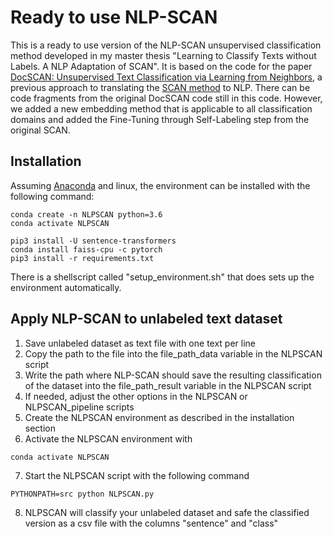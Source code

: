 # Ready to use NLP-SCAN

This is a ready to use version of the NLP-SCAN unsupervised classification method developed in my master thesis "Learning to Classify Texts without Labels. A NLP Adaptation of SCAN". It is based on the code for the paper [DocSCAN: Unsupervised Text Classification via Learning from Neighbors](https://aclanthology.org/2022.konvens-1.4/), a previous approach to translating the [SCAN method](https://link.springer.com/chapter/10.1007/978-3-030-58607-2_16) to NLP.  There can be code fragments from the original DocSCAN code still in this code. However, we added a new embedding method that is applicable to all classification domains and added the Fine-Tuning through Self-Labeling step from the original SCAN. 

## Installation

Assuming [Anaconda](https://docs.anaconda.com/anaconda/install/) and linux, the environment can be installed with the following command:
```shell
conda create -n NLPSCAN python=3.6
conda activate NLPSCAN

pip3 install -U sentence-transformers
conda install faiss-cpu -c pytorch
pip3 install -r requirements.txt
```

There is a shellscript called "setup_environment.sh" that does sets up the environment automatically. 

## Apply NLP-SCAN to unlabeled text dataset

1. Save unlabeled dataset as text file with one text per line 
2. Copy the path to the file into the file_path_data variable in the NLPSCAN script 
3. Write the path where NLP-SCAN should save the resulting classification of the dataset into the file_path_result variable in the NLPSCAN script
4. If needed, adjust the other options in the NLPSCAN or NLPSCAN_pipeline scripts
5. Create the NLPSCAN environment as described in the installation section
6. Activate the NLPSCAN environment with 
```shell
conda activate NLPSCAN
```
7. Start the NLPSCAN script with the following command
```shell
PYTHONPATH=src python NLPSCAN.py 
```
8. NLPSCAN will classify your unlabeled dataset and safe the classified version as a csv file with the columns "sentence" and "class"

